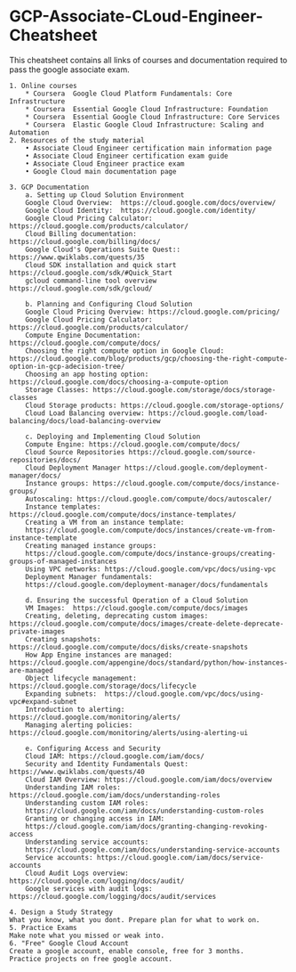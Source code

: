 # GCP-Associate-CLoud-Engineer-Cheatsheet
This cheatsheet contains all links of courses and documentation required to pass the google associate exam.


	
	1. Online courses
		* Coursera	Google Cloud Platform Fundamentals: Core Infrastructure
		* Coursera	Essential Google Cloud Infrastructure: Foundation
		* Coursera	Essential Google Cloud Infrastructure: Core Services
		* Coursera	Elastic Google Cloud Infrastructure: Scaling and Automation
	2. Resources of the study material
		• Associate Cloud Engineer certification main information page
		• Associate Cloud Engineer certification exam guide
		• Associate Cloud Engineer practice exam
		• Google Cloud main documentation page
		
	3. GCP Documentation
		a. Setting up Cloud Solution Environment
		Google Cloud Overview:  https://cloud.google.com/docs/overview/
		Google Cloud Identity:  https://cloud.google.com/identity/
		Google Cloud Pricing Calculator:  https://cloud.google.com/products/calculator/
		Cloud Billing documentation: https://cloud.google.com/billing/docs/
		Google Cloud's Operations Suite Quest::  https://www.qwiklabs.com/quests/35
		Cloud SDK installation and quick start   https://cloud.google.com/sdk/#Quick_Start
		gcloud command-line tool overview   https://cloud.google.com/sdk/gcloud/
		
		b. Planning and Configuring Cloud Solution
		Google Cloud Pricing Overview: https://cloud.google.com/pricing/
		Google Cloud Pricing Calculator: https://cloud.google.com/products/calculator/
		Compute Engine Documentation: https://cloud.google.com/compute/docs/
		Choosing the right compute option in Google Cloud: https://cloud.google.com/blog/products/gcp/choosing-the-right-compute-option-in-gcp-adecision-tree/
		Choosing an app hosting option: https://cloud.google.com/docs/choosing-a-compute-option
		Storage Classes: https://cloud.google.com/storage/docs/storage-classes
		Cloud Storage products: https://cloud.google.com/storage-options/
		Cloud Load Balancing overview: https://cloud.google.com/load-balancing/docs/load-balancing-overview
		
		c. Deploying and Implementing Cloud Solution
		Compute Engine: https://cloud.google.com/compute/docs/
		Cloud Source Repositories https://cloud.google.com/source-repositories/docs/
		Cloud Deployment Manager https://cloud.google.com/deployment-manager/docs/
		Instance groups: https://cloud.google.com/compute/docs/instance-groups/
		Autoscaling: https://cloud.google.com/compute/docs/autoscaler/
		Instance templates: https://cloud.google.com/compute/docs/instance-templates/
		Creating a VM from an instance template:
		https://cloud.google.com/compute/docs/instances/create-vm-from-instance-template
		Creating managed instance groups:
		https://cloud.google.com/compute/docs/instance-groups/creating-groups-of-managed-instances
		Using VPC networks: https://cloud.google.com/vpc/docs/using-vpc
		Deployment Manager fundamentals:
		https://cloud.google.com/deployment-manager/docs/fundamentals
		
		d. Ensuring the successful Operation of a Cloud Solution
		VM Images:  https://cloud.google.com/compute/docs/images
		Creating, deleting, deprecating custom images:  https://cloud.google.com/compute/docs/images/create-delete-deprecate-private-images
		Creating snapshots:  https://cloud.google.com/compute/docs/disks/create-snapshots
		How App Engine instances are managed:  https://cloud.google.com/appengine/docs/standard/python/how-instances-are-managed
		Object lifecycle management:  https://cloud.google.com/storage/docs/lifecycle
		Expanding subnets:  https://cloud.google.com/vpc/docs/using-vpc#expand-subnet
		Introduction to alerting:  https://cloud.google.com/monitoring/alerts/
		Managing alerting policies:  https://cloud.google.com/monitoring/alerts/using-alerting-ui
		
		e. Configuring Access and Security
		Cloud IAM: https://cloud.google.com/iam/docs/
		Security and Identity Fundamentals Quest: https://www.qwiklabs.com/quests/40
		Cloud IAM Overview: https://cloud.google.com/iam/docs/overview
		Understanding IAM roles: https://cloud.google.com/iam/docs/understanding-roles
		Understanding custom IAM roles:
		https://cloud.google.com/iam/docs/understanding-custom-roles
		Granting or changing access in IAM:
		https://cloud.google.com/iam/docs/granting-changing-revoking-access
		Understanding service accounts:
		https://cloud.google.com/iam/docs/understanding-service-accounts
		Service accounts: https://cloud.google.com/iam/docs/service-accounts
		Cloud Audit Logs overview: https://cloud.google.com/logging/docs/audit/
		Google services with audit logs: https://cloud.google.com/logging/docs/audit/services 
		
	4. Design a Study Strategy
	What you know, what you dont. Prepare plan for what to work on.
	5. Practice Exams
	Make note what you missed or weak into.
	6. "Free" Google Cloud Account
	Create a google account, enable console, free for 3 months.
	Practice projects on free google account.
  
  
 
